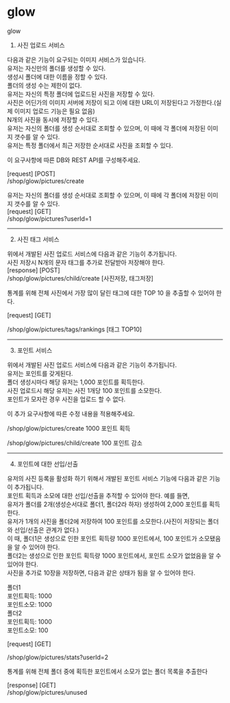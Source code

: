 # glow
glow

1. 사진 업로드 서비스

다음과 같은 기능이 요구되는 이미지 서비스가 있습니다.  
유저는 자신만의 폴더를 생성할 수 있다.  
생성시 폴더에 대한 이름을 정할 수 있다.  
폴더의 생성 수는 제한이 없다.  
유저는 자신의 특정 폴더에 업로드된 사진을 저장할 수 있다.  
사진은 어딘가의 이미지 서버에 저장이 되고 이에 대한 URL이 저장된다고 가정한다.(실제 이미지 업로드 기능은 필요 없음)  
N개의 사진을 동시에 저장할 수 있다.  
유저는 자신의 폴더를 생성 순서대로 조회할 수 있으며, 이 때에 각 폴더에 저장된 이미지 갯수를 알 수 있다.  
유저는 특정 폴더에서 최근 저장한 순서대로 사진을 조회할 수 있다.  
  
이 요구사항에 따른 DB와 REST API를 구성해주세요.  
  
[request] [POST]  
/shop/glow/pictures/create  
  
유저는 자신의 폴더를 생성 순서대로 조회할 수 있으며, 이 때에 각 폴더에 저장된 이미지 갯수를 알 수 있다.  
[request] [GET]  
/shop/glow/pictures?userId=1  
  
----------------------------------------------------------------------------------------------------------------------------------------------
  
2. 사진 태그 서비스  
  
위에서 개발된 사진 업로드 서비스에 다음과 같은 기능이 추가됩니다.  
사진 저장시 N개의 문자 태그를 추가로 전달받아 저장해야 한다.  
[response] [POST]  
/shop/glow/pictures/child/create  [사진저장, 태그저장]  
  
통계를 위해 전체 사진에서 가장 많이 달린 태그에 대한 TOP 10 을 추출할 수 있어야 한다.  
  
[request] [GET]  
  
/shop/glow/pictures/tags/rankings [태그 TOP10]  
  
----------------------------------------------------------------------------------------------------------------------------------------------
  
3. 포인트 서비스  

위에서 개발된 사진 업로드 서비스에 다음과 같은 기능이 추가됩니다.  
유저는 포인트를 갖게된다.  
폴더 생성시마다 해당 유저는 1,000 포인트를 획득한다.  
사진 업로드시 해당 유저는 사진 1개당 100 포인트를 소모한다.  
포인트가 모자란 경우 사진을 업로드 할 수 없다.  
  
이 추가 요구사항에 따른 수정 내용을 적용해주세요.  

/shop/glow/pictures/create        1000 포인트 획득  
  
/shop/glow/pictures/child/create  100  포인트 감소  

----------------------------------------------------------------------------------------------------------------------------------------------
  
4. 포인트에 대한 선입/선출  
  
유저의 사진 등록을 활성화 하기 위해서 개발된 포인트 서비스 기능에 다음과 같은 기능이 추가됩니다.  
포인트 획득과 소모에 대한 선입/선출을 추적할 수 있어야 한다. 예를 들면,  
유저가 폴더를 2개(생성순서대로 폴더1, 폴더2라 하자) 생성하여 2,000 포인트를 획득한다.  
유저가 1개의 사진을 폴더2에 저장하여 100 포인트를 소모한다.(사진이 저장되는 폴더와 선입/선출은 관계가 없다.)  
이 때, 폴더1은 생성으로 인한 포인트 획득량 1000 포인트에서, 100 포인트가 소모됐음을 알 수 있어야 한다.  
폴더2는 생성으로 인한 포인트 획득량 1000 포인트에서, 포인트 소모가 없었음을 알 수 있어야 한다.  
사진을 추가로 10장을 저장하면, 다음과 같은 상태가 됨을 알 수 있어야 한다.  
  
폴더1  
포인트획득: 1000  
포인트소모: 1000  
폴더2  
포인트획득: 1000  
포인트소모: 100  
  
[request] [GET]  
  
/shop/glow/pictures/stats?userId=2  
  
통계를 위해 전체 폴더 중에 획득한 포인트에서 소모가 없는 폴더 목록을 추출한다  
  
[response] [GET]  
/shop/glow/pictures/unused  
